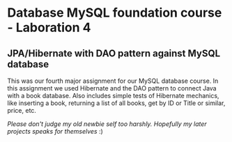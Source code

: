 # Database MySQL foundation course - Laboration 4

## JPA/Hibernate with DAO pattern against MySQL database

This was our fourth major assignment for our MySQL database course. In this assignment we used Hibernate and the DAO pattern to connect Java with a book database.
Also includes simple tests of Hibernate mechanics, like inserting a book, returning a list of all books, get by ID or Title or similar, price, etc.

*Please don't judge my old newbie self too harshly. Hopefully my later projects speaks for themselves* :)
